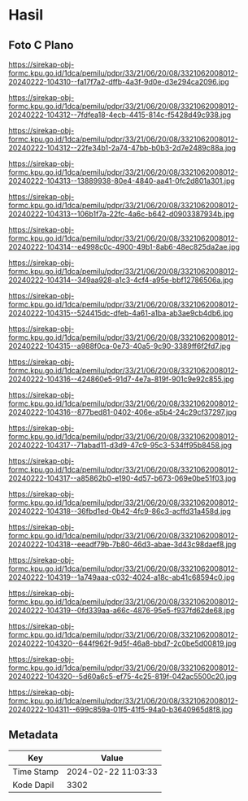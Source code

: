 # Hasil

## Foto C Plano

https://sirekap-obj-formc.kpu.go.id/1dca/pemilu/pdpr/33/21/06/20/08/3321062008012-20240222-104310--fa17f7a2-dffb-4a3f-9d0e-d3e294ca2096.jpg

https://sirekap-obj-formc.kpu.go.id/1dca/pemilu/pdpr/33/21/06/20/08/3321062008012-20240222-104312--7fdfea18-4ecb-4415-814c-f5428d49c938.jpg

https://sirekap-obj-formc.kpu.go.id/1dca/pemilu/pdpr/33/21/06/20/08/3321062008012-20240222-104312--22fe34b1-2a74-47bb-b0b3-2d7e2489c88a.jpg

https://sirekap-obj-formc.kpu.go.id/1dca/pemilu/pdpr/33/21/06/20/08/3321062008012-20240222-104313--13889938-80e4-4840-aa41-0fc2d801a301.jpg

https://sirekap-obj-formc.kpu.go.id/1dca/pemilu/pdpr/33/21/06/20/08/3321062008012-20240222-104313--106b1f7a-22fc-4a6c-b642-d0903387934b.jpg

https://sirekap-obj-formc.kpu.go.id/1dca/pemilu/pdpr/33/21/06/20/08/3321062008012-20240222-104314--e4998c0c-4900-49b1-8ab6-48ec825da2ae.jpg

https://sirekap-obj-formc.kpu.go.id/1dca/pemilu/pdpr/33/21/06/20/08/3321062008012-20240222-104314--349aa928-a1c3-4cf4-a95e-bbf12786506a.jpg

https://sirekap-obj-formc.kpu.go.id/1dca/pemilu/pdpr/33/21/06/20/08/3321062008012-20240222-104315--524415dc-dfeb-4a61-a1ba-ab3ae9cb4db6.jpg

https://sirekap-obj-formc.kpu.go.id/1dca/pemilu/pdpr/33/21/06/20/08/3321062008012-20240222-104315--a988f0ca-0e73-40a5-9c90-3389ff6f2fd7.jpg

https://sirekap-obj-formc.kpu.go.id/1dca/pemilu/pdpr/33/21/06/20/08/3321062008012-20240222-104316--424860e5-91d7-4e7a-819f-901c9e92c855.jpg

https://sirekap-obj-formc.kpu.go.id/1dca/pemilu/pdpr/33/21/06/20/08/3321062008012-20240222-104316--877bed81-0402-406e-a5b4-24c29cf37297.jpg

https://sirekap-obj-formc.kpu.go.id/1dca/pemilu/pdpr/33/21/06/20/08/3321062008012-20240222-104317--71abad11-d3d9-47c9-95c3-534ff95b8458.jpg

https://sirekap-obj-formc.kpu.go.id/1dca/pemilu/pdpr/33/21/06/20/08/3321062008012-20240222-104317--a85862b0-e190-4d57-b673-069e0be51f03.jpg

https://sirekap-obj-formc.kpu.go.id/1dca/pemilu/pdpr/33/21/06/20/08/3321062008012-20240222-104318--36fbd1ed-0b42-4fc9-86c3-acffd31a458d.jpg

https://sirekap-obj-formc.kpu.go.id/1dca/pemilu/pdpr/33/21/06/20/08/3321062008012-20240222-104318--eeadf79b-7b80-46d3-abae-3d43c98daef8.jpg

https://sirekap-obj-formc.kpu.go.id/1dca/pemilu/pdpr/33/21/06/20/08/3321062008012-20240222-104319--1a749aaa-c032-4024-a18c-ab41c68594c0.jpg

https://sirekap-obj-formc.kpu.go.id/1dca/pemilu/pdpr/33/21/06/20/08/3321062008012-20240222-104319--0fd339aa-a66c-4876-95e5-f937fd62de68.jpg

https://sirekap-obj-formc.kpu.go.id/1dca/pemilu/pdpr/33/21/06/20/08/3321062008012-20240222-104320--644f962f-9d5f-46a8-bbd7-2c0be5d00819.jpg

https://sirekap-obj-formc.kpu.go.id/1dca/pemilu/pdpr/33/21/06/20/08/3321062008012-20240222-104320--5d60a6c5-ef75-4c25-819f-042ac5500c20.jpg

https://sirekap-obj-formc.kpu.go.id/1dca/pemilu/pdpr/33/21/06/20/08/3321062008012-20240222-104311--699c859a-01f5-41f5-94a0-b3640965d8f8.jpg


## Metadata

| Key        | Value               |
| ---------- | ------------------- |
| Time Stamp | 2024-02-22 11:03:33 |
| Kode Dapil | 3302                |




